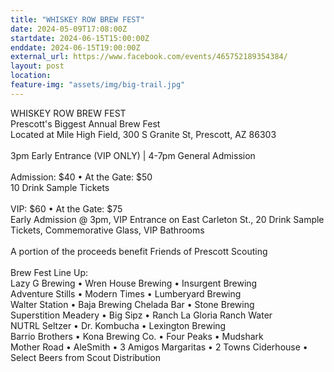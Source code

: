 ```yaml
---
title: "WHISKEY ROW BREW FEST"
date: 2024-05-09T17:08:00Z
startdate: 2024-06-15T15:00:00Z
enddate: 2024-06-15T19:00:00Z
external_url: https://www.facebook.com/events/465752189354384/
layout: post
location: 
feature-img: "assets/img/big-trail.jpg"
---
```


WHISKEY ROW BREW FEST<br>
  Prescott's Biggest Annual Brew Fest<br>
  Located at Mile High Field, 300 S Granite St, Prescott, AZ 86303<br>
  <br>
  3pm Early Entrance (VIP ONLY)  |  4-7pm General Admission<br>
  <br>
  Admission&#58; $40 • At the Gate&#58; $50<br>
  10 Drink Sample Tickets<br>
  <br>
  VIP&#58; $60 • At the Gate&#58; $75<br>
  Early Admission @ 3pm, VIP Entrance on East Carleton St., 20 Drink Sample Tickets, Commemorative Glass, VIP Bathrooms<br>
  <br>
  A portion of the proceeds benefit Friends of Prescott Scouting<br>
  <br>
  Brew Fest Line Up&#58; <br>
  Lazy G Brewing • Wren House Brewing • Insurgent Brewing<br>
  Adventure Stills • Modern Times • Lumberyard Brewing<br>
  Walter Station • Baja Brewing Chelada Bar • Stone Brewing<br>
  Superstition Meadery • Big Sipz • Ranch La Gloria Ranch Water<br>
  NUTRL Seltzer • Dr. Kombucha • Lexington Brewing<br>
  Barrio Brothers • Kona Brewing Co. • Four Peaks • Mudshark<br>
  Mother Road • AleSmith • 3 Amigos Margaritas • 2 Towns Ciderhouse • Select Beers from Scout Distribution<br>
  <br>
  
